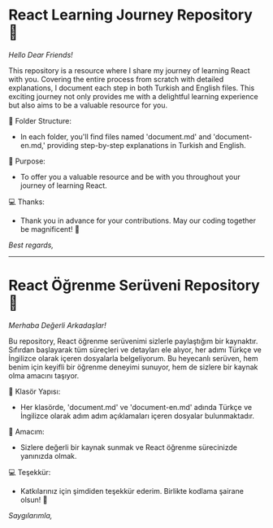 # React Learning Journey Repository 🚀

*Hello Dear Friends!*

This repository is a resource where I share my journey of learning React with you. Covering the entire process from scratch with detailed explanations, I document each step in both Turkish and English files. This exciting journey not only provides me with a delightful learning experience but also aims to be a valuable resource for you.

📂 Folder Structure:
- In each folder, you'll find files named 'document.md' and 'document-en.md,' providing step-by-step explanations in Turkish and English.

🙏 Purpose:
- To offer you a valuable resource and be with you throughout your journey of learning React.

💻 Thanks:
- Thank you in advance for your contributions. May our coding together be magnificent! 🌟
  
*Best regards,*

---

# React Öğrenme Serüveni Repository 🚀

*Merhaba Değerli Arkadaşlar!*

Bu repository, React öğrenme serüvenimi sizlerle paylaştığım bir kaynaktır. Sıfırdan başlayarak tüm süreçleri ve detayları ele alıyor, her adımı Türkçe ve İngilizce olarak içeren dosyalarla belgeliyorum. Bu heyecanlı serüven, hem benim için keyifli bir öğrenme deneyimi sunuyor, hem de sizlere bir kaynak olma amacını taşıyor.

📂 Klasör Yapısı:
-   Her klasörde, 'document.md' ve 'document-en.md' adında Türkçe ve İngilizce olarak adım adım açıklamaları içeren dosyalar bulunmaktadır.

🙏 Amacım:
-   Sizlere değerli bir kaynak sunmak ve React öğrenme sürecinizde yanınızda olmak.

💻 Teşekkür:
-   Katkılarınız için şimdiden teşekkür ederim. Birlikte kodlama şairane olsun! 🌟

*Saygılarımla,*

